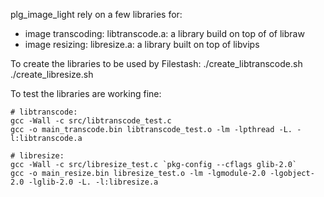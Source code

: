 plg_image_light rely on a few libraries for:
- image transcoding: libtranscode.a: a library build on top of of libraw
- image resizing: libresize.a: a library built on top of libvips

To create the libraries to be used by Filestash:
./create_libtranscode.sh
./create_libresize.sh

To test the libraries are working fine:
```
# libtranscode:
gcc -Wall -c src/libtranscode_test.c
gcc -o main_transcode.bin libtranscode_test.o -lm -lpthread -L. -l:libtranscode.a

# libresize:
gcc -Wall -c src/libresize_test.c `pkg-config --cflags glib-2.0`
gcc -o main_resize.bin libresize_test.o -lm -lgmodule-2.0 -lgobject-2.0 -lglib-2.0 -L. -l:libresize.a
```
